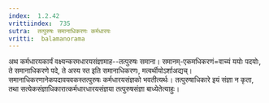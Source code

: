 ```yaml
---
index:  1.2.42
vrittiindex:  735
sutra:  तत्पुरुषः समानाधिकरणः कर्मधारयः
vritti:  balamanorama 
---
```


अथ कर्मधारयकार्यं वक्ष्यन्करमधारयसंज्ञामाह--तत्पुरुषः समाना। समानम्-एकमधिकरणं=वाच्यं ययोः पदयोः, ते समानाधिकरणे पदे, ते अस्य स्त इति समानाधिकरणः, मत्वर्थीयोऽर्शाअद्यच्। समानाधिकरणानेकपदावयवकस्तत्पुरुषः कर्मधारयसंज्ञको भवतीत्यर्थः। तत्पुरुषाधिकारे इयं संज्ञा न कृता, तथा सत्येकसंज्ञाधिकारात्कर्मधारधारयसंज्ञया तत्पुरुषसंज्ञा बाध्येतेत्याहुः। 

